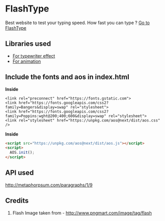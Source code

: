 
# FlashType
Best website to test your typing speed.
How fast you can type ? 
[Go to FlashType](https://rohit-nandagawali.github.io/FlasType/)

## Libraries used

 - [For typewriter effect](https://www.npmjs.com/package/typewriter-effect)
 - [For animation](https://michalsnik.github.io/aos/)
 
## Include the fonts and aos in index.html

**Inside**
  
```
<link rel="preconnect" href="https://fonts.gstatic.com">
<link href="https://fonts.googleapis.com/css2?family=Bangers&display=swap" rel="stylesheet">
<link href="https://fonts.googleapis.com/css2?family=Poppins:wght@200;400;600&display=swap" rel="stylesheet">
<link rel="stylesheet" href="https://unpkg.com/aos@next/dist/aos.css" />
```

**Inside**
  
```html
<script src="https://unpkg.com/aos@next/dist/aos.js"></script>
<script>
  AOS.init();
</script>
```

## API used

http://metaphorpsum.com/paragraphs/1/9

## Credits

1. Flash Image taken from - http://www.pngmart.com/image/tag/flash
